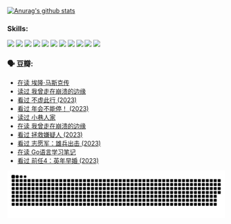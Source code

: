 
[![Anurag's github stats](https://github-readme-stats.vercel.app/api?username=w940853815)](https://github.com/anuraghazra/github-readme-stats)

### Skills:

<code><img height="32" src="https://cdn.jsdelivr.net/npm/simple-icons@v5/icons/python.svg"></code>
<code><img height="32" src="https://cdn.jsdelivr.net/npm/simple-icons@v5/icons/javascript.svg"></code>
<code><img height="32" src="https://cdn.jsdelivr.net/npm/simple-icons@v5/icons/django.svg"></code>
<code><img height="32" src="https://cdn.jsdelivr.net/npm/simple-icons@v5/icons/flask.svg"></code>
<code><img height="32" src="https://cdn.jsdelivr.net/npm/simple-icons@v5/icons/vuetify.svg"></code>
<code><img height="32" src="https://cdn.jsdelivr.net/npm/simple-icons@v5/icons/git.svg"></code>
<code><img height="32" src="https://cdn.jsdelivr.net/npm/simple-icons@v5/icons/docker.svg"></code>
<code><img height="32" src="https://cdn.jsdelivr.net/npm/simple-icons@v5/icons/postgresql.svg"></code>
<code><img height="32" src="https://cdn.jsdelivr.net/npm/simple-icons@v5/icons/elasticsearch.svg"></code>
<code><img height="32" src="https://cdn.jsdelivr.net/npm/simple-icons@v5/icons/macos.svg"></code>
<code><img height="32" src="https://cdn.jsdelivr.net/npm/simple-icons@v5/icons/linux.svg"></code>

### 🗣 豆瓣:

<!-- DOUBAN-ACTIVITIES:START -->
- [在读 埃隆·马斯克传](https://www.douban.com/people/136069238/status/4500417190/?_i=06058131)
- [读过 我曾走在崩溃的边缘](https://www.douban.com/people/136069238/status/4500416754/?_i=06058131)
- [看过 不虚此行‎ (2023)](https://www.douban.com/people/136069238/status/4499973052/?_i=06058131)
- [看过 年会不能停！‎ (2023)](https://www.douban.com/people/136069238/status/4498582002/?_i=06058131)
- [读过 小巷人家](https://www.douban.com/people/136069238/status/4489290935/?_i=06058131)
- [在读 我曾走在崩溃的边缘](https://www.douban.com/people/136069238/status/4489290559/?_i=06058131)
- [看过 拯救嫌疑人‎ (2023)](https://www.douban.com/people/136069238/status/4477421513/?_i=06058131)
- [看过 志愿军：雄兵出击‎ (2023)](https://www.douban.com/people/136069238/status/4465247367/?_i=06058131)
- [在读 Go语言学习笔记](https://www.douban.com/people/136069238/status/4459852901/?_i=06058131)
- [看过 前任4：英年早婚‎ (2023)](https://www.douban.com/people/136069238/status/4458320768/?_i=06058131)
<!-- DOUBAN-ACTIVITIES:END -->


![Snake animation](https://raw.githubusercontent.com/w940853815/w940853815/output/github-contribution-grid-snake.svg)

<!--
**w940853815/w940853815** is a ✨ _special_ ✨ repository because its `README.md` (this file) appears on your GitHub profile.

Here are some ideas to get you started:

- 🔭 I’m currently working on ...
- 🌱 I’m currently learning ...
- 👯 I’m looking to collaborate on ...
- 🤔 I’m looking for help with ...
- 💬 Ask me about ...
- 📫 How to reach me: ...
- 😄 Pronouns: ...
- ⚡ Fun fact: ...
-->
